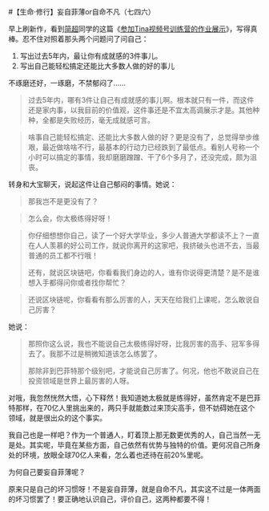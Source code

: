 #【生命⋅修行】妄自菲薄or自命不凡（七四六）

早上刷新作，看到[简超](https://zuopin.xin/authors/11368d16e6cd584741e14b2ed10c4bea7cc58366)同学的这篇《[参加Tina视频号训练营的作业展示](https://zuopin.xin/posts/8e426dbe66a1d101373d5fe5dd391b86944128de928fe4cf48fd81261354c97f?commentId=13976)》，写得真棒。忍不住对照着那头两个问题问了问自己：

1. 写出过去5年内，最让你有成就感的3件事儿。
2. 写出自己能轻松搞定还能比大多数人做的好的事儿

不琢磨还好，一琢磨，不禁郁闷了……

> 过去5年内，哪有3件让自己有成就感的事儿啊。根本就只有一件，而这件还是家内事，以我目前的价值观，这件事还是不宜太高调展示才是。其他种种，全都是失败经历，毫无成就感可言。

> 啥事自己能轻松搞定、还能比大多数人做的好？更是没有了，总觉得举步维艰，最近做啥啥不行，最基本的行动力已经跌到了最低点。看别人号称一个小时可以搞定的事情，我却磨磨蹭蹭、干了6个多月了，还没完成，颇为沮丧。

转身和大宝聊天，说起这件让自己郁闷的事情。她说：

> 那我岂不是更没有了？

> 怎么会，你太极练得好呀！

> 你仔细想想你自己，读了一个好大学毕业，多少人普通大学都读不上？一直在人人羡慕的好公司工作，就说你离开的这家吧，我挤破头也进不去，当最普通的员工都不行哦！
>
> 还有，就说区块链吧，你看看我们身边的人，谁有你说得更清楚？是不是谁想入手都得问你或者找你帮忙？

> 还说区块链呢，你看看有那么厉害的人，天天在给我们上课呢，怎么敢说自己厉害？

她说：

> 那照你这么说，我也不能说自己太极练得好呀，比我厉害的高手、冠军多得去了。我那不过是稍微知道该怎么练罢了。
>
> 那除非到巴菲特那个级别吧，才能说自己厉害了。何况，他也不敢说自己在投资领域是世界上最厉害的人呀。

对哦，我忽然恍然大悟，心下释然！我知道她太极就是练得好，虽然肯定不是巴菲特那样，在70亿人里挑出来的，两只手就能数过来顶尖高手，但不妨碍她在这个领域，就是很出众的这个事实。

我自己也是一样吧？作为一个普通人，盯着顶上那无数更优秀的人，自己当然一无是处。其实呢，毕竟在某些方面，自己依然有优势与独特的价值。更何况自己所身处的环境，放眼全球70亿人来看，怎么着也还待在前20%里呢。

为何自己要妄自菲薄呢？

原来只是自己的坏习惯呀！不是妄自菲薄，就是自命不凡，其实这不过是一体两面的坏习惯罢了！要正确地认识自己，评价自己，这两种都要不得！